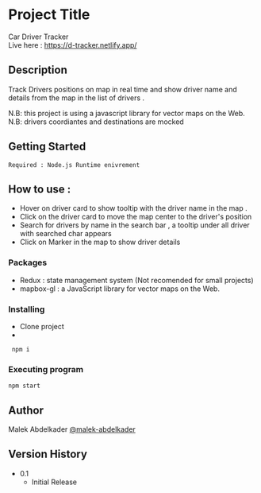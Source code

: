 # Project Title

Car Driver Tracker
<br>Live here : https://d-tracker.netlify.app/

## Description

Track Drivers positions on map in real time and show driver name and details from the map in the list of drivers .

N.B: this project is using a javascript library for vector maps on the Web.<br>
N.B: drivers coordiantes and destinations are mocked 
## Getting Started
    Required : Node.js Runtime enivrement 
## How to use :

* Hover on driver card to show tooltip with the driver name in the map .
* Click on the driver card to move the map center to the driver's position
* Search for drivers by name in the search bar , a tooltip under all driver with searched char appears
* Click on Marker in the map to show driver details

### Packages

* Redux : state management system (Not recomended for small projects)
* mapbox-gl : a JavaScript library for vector maps on the Web.

### Installing

* Clone project
* 
```
 npm i 
```

### Executing program

```
npm start
```
## Author

Malek Abdelkader
[@malek-abdelkader](https://www.linkedin.com/in/malek-abdelkader/)

## Version History

* 0.1
    * Initial Release
